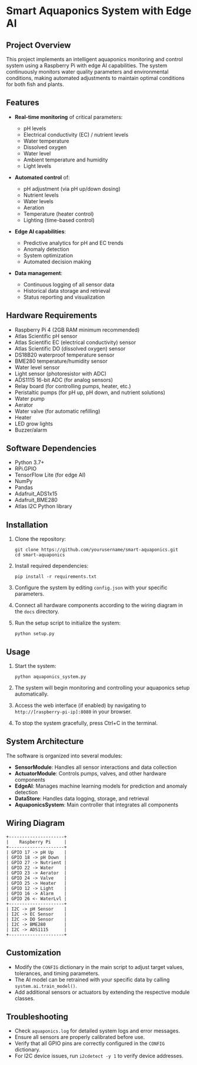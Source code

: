 # Smart Aquaponics System with Edge AI

## Project Overview

This project implements an intelligent aquaponics monitoring and control system using a Raspberry Pi with edge AI capabilities. The system continuously monitors water quality parameters and environmental conditions, making automated adjustments to maintain optimal conditions for both fish and plants.

## Features

- **Real-time monitoring** of critical parameters:
  - pH levels
  - Electrical conductivity (EC) / nutrient levels
  - Water temperature
  - Dissolved oxygen
  - Water level
  - Ambient temperature and humidity
  - Light levels

- **Automated control** of:
  - pH adjustment (via pH up/down dosing)
  - Nutrient levels
  - Water levels
  - Aeration
  - Temperature (heater control)
  - Lighting (time-based control)

- **Edge AI capabilities**:
  - Predictive analytics for pH and EC trends
  - Anomaly detection
  - System optimization
  - Automated decision making

- **Data management**:
  - Continuous logging of all sensor data
  - Historical data storage and retrieval
  - Status reporting and visualization

## Hardware Requirements

- Raspberry Pi 4 (2GB RAM minimum recommended)
- Atlas Scientific pH sensor
- Atlas Scientific EC (electrical conductivity) sensor
- Atlas Scientific DO (dissolved oxygen) sensor
- DS18B20 waterproof temperature sensor
- BME280 temperature/humidity sensor
- Water level sensor
- Light sensor (photoresistor with ADC)
- ADS1115 16-bit ADC (for analog sensors)
- Relay board (for controlling pumps, heater, etc.)
- Peristaltic pumps (for pH up, pH down, and nutrient solutions)
- Water pump
- Aerator
- Water valve (for automatic refilling)
- Heater
- LED grow lights
- Buzzer/alarm

## Software Dependencies

- Python 3.7+
- RPi.GPIO
- TensorFlow Lite (for edge AI)
- NumPy
- Pandas
- Adafruit_ADS1x15
- Adafruit_BME280
- Atlas I2C Python library

## Installation

1. Clone the repository:
   ```
   git clone https://github.com/yourusername/smart-aquaponics.git
   cd smart-aquaponics
   ```

2. Install required dependencies:
   ```
   pip install -r requirements.txt
   ```

3. Configure the system by editing `config.json` with your specific parameters.

4. Connect all hardware components according to the wiring diagram in the `docs` directory.

5. Run the setup script to initialize the system:
   ```
   python setup.py
   ```

## Usage

1. Start the system:
   ```
   python aquaponics_system.py
   ```

2. The system will begin monitoring and controlling your aquaponics setup automatically.

3. Access the web interface (if enabled) by navigating to `http://[raspberry-pi-ip]:8080` in your browser.

4. To stop the system gracefully, press Ctrl+C in the terminal.

## System Architecture

The software is organized into several modules:

- **SensorModule**: Handles all sensor interactions and data collection
- **ActuatorModule**: Controls pumps, valves, and other hardware components
- **EdgeAI**: Manages machine learning models for prediction and anomaly detection
- **DataStore**: Handles data logging, storage, and retrieval
- **AquaponicsSystem**: Main controller that integrates all components

## Wiring Diagram

```
+---------------------+
|    Raspberry Pi     |
+---------------------+
| GPIO 17 -> pH Up    |
| GPIO 18 -> pH Down  |
| GPIO 27 -> Nutrient |
| GPIO 22 -> Water    |
| GPIO 23 -> Aerator  |
| GPIO 24 -> Valve    |
| GPIO 25 -> Heater   |
| GPIO 12 -> Light    |
| GPIO 16 -> Alarm    |
| GPIO 26 <- WaterLvl |
+---------------------+
| I2C -> pH Sensor    |
| I2C -> EC Sensor    |
| I2C -> DO Sensor    |
| I2C -> BME280       |
| I2C -> ADS1115      |
+---------------------+
```

## Customization

- Modify the `CONFIG` dictionary in the main script to adjust target values, tolerances, and timing parameters.
- The AI model can be retrained with your specific data by calling `system.ai.train_model()`.
- Add additional sensors or actuators by extending the respective module classes.

## Troubleshooting

- Check `aquaponics.log` for detailed system logs and error messages.
- Ensure all sensors are properly calibrated before use.
- Verify that all GPIO pins are correctly configured in the `CONFIG` dictionary.
- For I2C device issues, run `i2cdetect -y 1` to verify device addresses.
